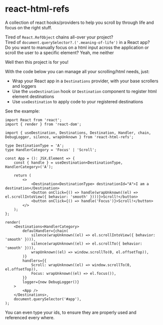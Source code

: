 # react-html-refs
A collection of react hooks/providers to help you scroll by through life and focus on the right stuff.<br />

Tired of `React.RefObject` chains all-over your project?<br />
Tired of `document.querySelector?.('.meaning-of-life')` in a React app?<br />
Do you want to manually focus on a html input across the application or scroll the user to a specific element? Yeah, me neither<br />

Well then this project is for you!<br />

With the code below you can manage all your scrolling/html needs, just:
- Wrap your React app in a `Destinations` provider, with your base scrollers and loggers
- Use the `useDestination` hook or `Destination` component to register html element destinations
- Use `useDestination` to apply code to your registered destinations

See the example:

```tsx
import React from 'react';
import { render } from 'react-dom';

import { useDestination, Destinations, Destination, Handler, chain, DebugLogger, silence, wrapUnknown } from 'react-html-refs';

type DestinationType = 'A';
type HandlerCategory = 'Focus' | 'Scroll';

const App = (): JSX.Element => {
    const { handle } = useDestination<DestinationType, HandlerCategory>('A');

    return (
        <>
            <Destination<DestinationType> destinationId="A">I am a destination</Destination>
            <button onClick={() => handle(wrapUnknown((el) => el.scrollIntoView({ behavior: 'smooth' })))}>Scroll!</button>
            <button onClick={() => handle('Focus')}>Scroll!</button>
        </>
    );
};

render(
    <Destinations<HandlerCategory>
        defaulHandler={chain(
            silence(wrapUnknown((el) => el.scrollIntoView({ behavior: 'smooth' }))),
            silence(wrapUnknown((el) => el.scrollTo({ behavior: 'smooth' }))),
            wrapUnknown((el) => window.scrollTo(0, el.offsetTop)),
        )}
        handlers={{
            Scroll: wrapUnknown((el) => window.scrollTo(0, el.offsetTop)),
            Focus: wrapUnknown((el) => el.focus()),
        }}
        logger={new DebugLogger()}
    >
        <App />
    </Destinations>,
    document.querySelector('#app'),
);
```

You can even type your ids, to ensure they are properly used and referenced every where.
